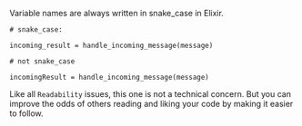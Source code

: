 Variable names are always written in snake_case in Elixir.

    # snake_case:

    incoming_result = handle_incoming_message(message)

    # not snake_case

    incomingResult = handle_incoming_message(message)

Like all `Readability` issues, this one is not a technical concern.
But you can improve the odds of others reading and liking your code by making
it easier to follow.
